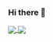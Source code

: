 ### Hi there 👋

<a href="#">
  <img align="center" src="https://github-readme-stats.vercel.app/api?username=develo-pera&theme=dark&count_private=true&show_icons=true&hide_rank=true&hide=stars" />
</a>
<a href="#">
  <img align="center" src="https://github-readme-stats.vercel.app/api/top-langs/?username=develo-pera&layout=compact&langs_count=6&hide=java,css" />
</a>

<!--
**develo-pera/develo-pera** is a ✨ _special_ ✨ repository because its `README.md` (this file) appears on your GitHub profile.

Here are some ideas to get you started:

- 🔭 I’m currently working on ...
- 🌱 I’m currently learning ...
- 👯 I’m looking to collaborate on ...
- 🤔 I’m looking for help with ...
- 💬 Ask me about ...
- 📫 How to reach me: ...
- 😄 Pronouns: ...
- ⚡ Fun fact: ...
-->
